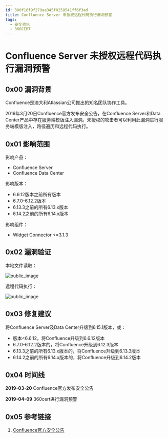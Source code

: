 ```yaml
---
id: 380f16f9f279aa345f0258541ff6f3ad
title: Confluence Server 未授权远程代码执行漏洞预警
tags: 
  - 安全资讯
  - 360CERT
---
```


# Confluence Server 未授权远程代码执行漏洞预警

0x00 漏洞背景
---------


Confluence是澳大利Atlassian公司推出的知名团队协作工具。


2019年3月20日Confluence官方发布安全公告，在Confluence Server和Data Center产品中存在服务端模版注入漏洞。未授权的攻击者可以利用此漏洞进行服务端模版注入，路径遍历和远程代码执行。


0x01 影响范围
---------


影响产品：


* Confluence Server
* Confluence Data Center


影响版本：


* 6.6.12版本之前所有版本
* 6.7.0-6.12.2版本
* 6.13.3之前的所有6.13.x版本
* 6.14.2之前的所有6.14.x版本


影响组件：


* Widget Connector <=3.1.3


0x02 漏洞验证
---------


本地文件读取：


![public_image](https://p403.ssl.qhimgs4.com/t019cf492cadfa0ba76.png)


远程代码执行：


![public_image](https://p403.ssl.qhimgs4.com/t01766d86e4e57df647.png)


0x03 修复建议
---------


将Confluence Server及Data Center升级到6.15.1版本，或：


* 版本<6.6.12，将Confluence升级到6.6.12版本
* 6.7.0-6.12.2版本的，将Confluence升级到6.12.3版本
* 6.13.3之前的所有6.13.x版本的，将Confluence升级到6.13.3版本
* 6.14.2之前的所有6.14.x版本的，将Confluence升级到6.14.2版本


0x04 时间线
--------


**2019-03-20** Confluence官方发布安全公告


**2019-04-09** 360cert进行漏洞预警


0x05 参考链接
---------


1. [Confluence官方安全公告](https://confluence.atlassian.com/doc/confluence-security-advisory-2019-03-20-966660264.html)


